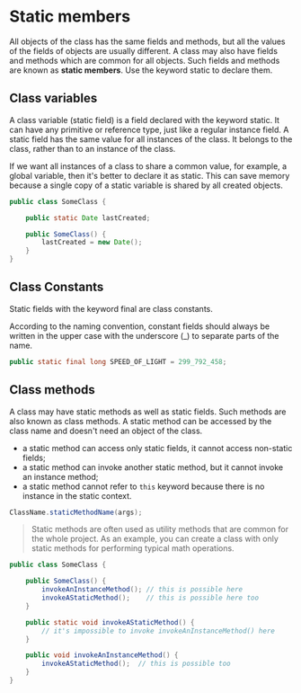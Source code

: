 # Static members

All objects of the class has the same fields and methods, but all the values of the fields of objects are usually different. A class may also have fields and methods which are common for all objects. Such fields and methods are known as **static members**. Use the keyword static to declare them.

## Class variables

A class variable (static field) is a field declared with the keyword static. It can have any primitive or reference type, just like a regular instance field. A static field has the same value for all instances of the class. It belongs to the class, rather than to an instance of the class.

If we want all instances of a class to share a common value, for example, a global variable, then it's better to declare it as static. This can save memory because a single copy of a static variable is shared by all created objects.

```java
public class SomeClass {

    public static Date lastCreated;

    public SomeClass() {
        lastCreated = new Date();
    }
}
```

## Class Constants

Static fields with the keyword final are class constants.

According to the naming convention, constant fields should always be written in the upper case with the underscore (\_) to separate parts of the name.

```java
public static final long SPEED_OF_LIGHT = 299_792_458;
```

## Class methods

A class may have static methods as well as static fields. Such methods are also known as class methods. A static method can be accessed by the class name and doesn't need an object of the class.

- a static method can access only static fields, it cannot access non-static fields;
- a static method can invoke another static method, but it cannot invoke an instance method;
- a static method cannot refer to `this` keyword because there is no instance in the static context.

```java
ClassName.staticMethodName(args);
```

> Static methods are often used as utility methods that are common for the whole project. As an example, you can create a class with only static methods for performing typical math operations.

```java
public class SomeClass {

    public SomeClass() {
        invokeAnInstanceMethod(); // this is possible here
        invokeAStaticMethod();    // this is possible here too
    }

    public static void invokeAStaticMethod() {
        // it's impossible to invoke invokeAnInstanceMethod() here
    }

    public void invokeAnInstanceMethod() {
        invokeAStaticMethod();  // this is possible too
    }
}
```
